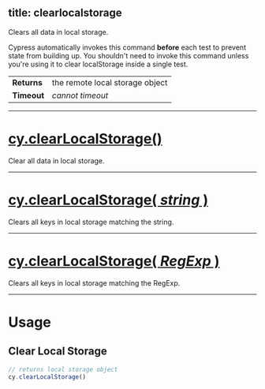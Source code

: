 title: clearlocalstorage
---

Clears all data in local storage.

Cypress automatically invokes this command **before** each test to prevent state from building up. You shouldn't need to invoke this command unless you're using it to clear localStorage inside a single test.

| | |
|--- | --- |
| **Returns** | the remote local storage object |
| **Timeout** | *cannot timeout* |

***

# [cy.clearLocalStorage()](#section-usage)

Clear all data in local storage.

***

# [cy.clearLocalStorage( *string* )](#section-usage)

Clears all keys in local storage matching the string.

***

# [cy.clearLocalStorage( *RegExp* )](#section-usage)

Clears all keys in local storage matching the RegExp.

***

# Usage

## Clear Local Storage

```javascript
// returns local storage object
cy.clearLocalStorage()
```